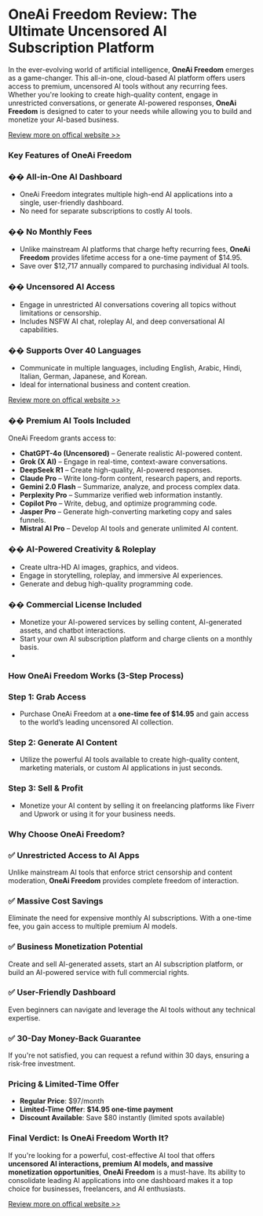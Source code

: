 <div><img src="https://media.licdn.com/dms/image/v2/D5612AQHhxR9x45qCpQ/article-cover_image-shrink_600_2000/B56ZWGGfW.GQAQ-/0/1741711605749?e=1747267200&v=beta&t=OdWVcqv1TwkCo-xRCXT9HCKb8Lr-M9GPYWzjKejwgRs" loading="lazy" alt="" id="ember560"></div>
<h1 dir="ltr"><span data-scaffold-immersive-reader-title="">OneAi Freedom Review: The Ultimate Uncensored AI Subscription Platform</span></h1>
<div>
  <div>
  <div data-scaffold-immersive-reader-content="">
    <div>
      <div dir="ltr">
        <div tabindex="0" data-artdeco-is-focused="true">
          <p id="ember577">In the ever-evolving world of artificial intelligence, <strong>OneAi Freedom</strong> emerges as a game-changer. This all-in-one, cloud-based AI platform offers users access to premium, uncensored AI tools without any recurring fees. Whether you're looking to create high-quality content, engage in unrestricted conversations, or generate AI-powered responses, <strong>OneAi Freedom</strong> is designed to cater to your needs while allowing you to build and monetize your AI-based business.</p>
          <p id="ember578"><a target="_self" tabindex="0" href="https://aidigireview.com/oneai-freedom-review/" data-test-app-aware-link="">Review more on offical website &gt;&gt;</a></p>
          <h3 id="ember579">Key Features of OneAi Freedom</h3>
          <h3 id="ember580">&#55357;&#56960; All-in-One AI Dashboard</h3>
          <p id="ember581">
          <ul>
            <li>OneAi Freedom integrates multiple high-end AI applications into a single, user-friendly dashboard.</li>
            <li>No need for separate subscriptions to costly AI tools.</li>
          </ul>
          </p>
          <h3 id="ember582">&#55357;&#56496; No Monthly Fees</h3>
          <p id="ember583">
          <ul>
            <li>Unlike mainstream AI platforms that charge hefty recurring fees, <strong>OneAi Freedom</strong> provides lifetime access for a one-time payment of $14.95.</li>
            <li>Save over $12,717 annually compared to purchasing individual AI tools.</li>
          </ul>
          </p>
          <h3 id="ember584">&#55357;&#56613; Uncensored AI Access</h3>
          <p id="ember585">
          <ul>
            <li>Engage in unrestricted AI conversations covering all topics without limitations or censorship.</li>
            <li>Includes NSFW AI chat, roleplay AI, and deep conversational AI capabilities.</li>
          </ul>
          </p>
          <h3 id="ember586">&#55356;&#57101; Supports Over 40 Languages</h3>
          <p id="ember587">
          <ul>
            <li>Communicate in multiple languages, including English, Arabic, Hindi, Italian, German, Japanese, and Korean.</li>
            <li>Ideal for international business and content creation.</li>
          </ul>
          </p>
          <p id="ember588"><a target="_self" tabindex="0" href="https://aidigireview.com/oneai-freedom-review/" data-test-app-aware-link="">Review more on offical website &gt;&gt;</a></p>
          <h3 id="ember589">&#55356;&#57286; Premium AI Tools Included</h3>
          <p id="ember590">OneAi Freedom grants access to:</p>
          <p id="ember591">
          <ul>
            <li><strong>ChatGPT-4o (Uncensored)</strong> &ndash; Generate realistic AI-powered content.</li>
            <li><strong>Grok (X AI)</strong> &ndash; Engage in real-time, context-aware conversations.</li>
            <li><strong>DeepSeek R1</strong> &ndash; Create high-quality, AI-powered responses.</li>
            <li><strong>Claude Pro</strong> &ndash; Write long-form content, research papers, and reports.</li>
            <li><strong>Gemini 2.0 Flash</strong> &ndash; Summarize, analyze, and process complex data.</li>
            <li><strong>Perplexity Pro</strong> &ndash; Summarize verified web information instantly.</li>
            <li><strong>Copilot Pro</strong> &ndash; Write, debug, and optimize programming code.</li>
            <li><strong>Jasper Pro</strong> &ndash; Generate high-converting marketing copy and sales funnels.</li>
            <li><strong>Mistral AI Pro</strong> &ndash; Develop AI tools and generate unlimited AI content.</li>
          </ul>
          </p>
          <h3 id="ember592">&#55356;&#57256; AI-Powered Creativity &amp; Roleplay</h3>
          <p id="ember593">
          <ul>
            <li>Create ultra-HD AI images, graphics, and videos.</li>
            <li>Engage in storytelling, roleplay, and immersive AI experiences.</li>
            <li>Generate and debug high-quality programming code.</li>
          </ul>
          </p>
          <h3 id="ember594">&#55357;&#56508; Commercial License Included</h3>
          <p id="ember595">
          <ul>
            <li>Monetize your AI-powered services by selling content, AI-generated assets, and chatbot interactions.</li>
            <li>Start your own AI subscription platform and charge clients on a monthly basis.</li>
            <li> </li>
          </ul>
          </p>
          <h3 id="ember596">How OneAi Freedom Works (3-Step Process)</h3>
          <h3 id="ember597">Step 1: Grab Access</h3>
          <p id="ember598">
          <ul>
            <li>Purchase OneAi Freedom at a <strong>one-time fee of $14.95</strong> and gain access to the world&rsquo;s leading uncensored AI collection.</li>
          </ul>
          </p>
          <h3 id="ember599">Step 2: Generate AI Content</h3>
          <p id="ember600">
          <ul>
            <li>Utilize the powerful AI tools available to create high-quality content, marketing materials, or custom AI applications in just seconds.</li>
          </ul>
          </p>
          <h3 id="ember601">Step 3: Sell &amp; Profit</h3>
          <p id="ember602">
          <ul>
            <li>Monetize your AI content by selling it on freelancing platforms like Fiverr and Upwork or using it for your business needs.</li>
          </ul>
          </p>
          <h3 id="ember603">Why Choose OneAi Freedom?</h3>
          <h3 id="ember604">&#9989; Unrestricted Access to AI Apps</h3>
          <p id="ember605">Unlike mainstream AI tools that enforce strict censorship and content moderation, <strong>OneAi Freedom</strong> provides complete freedom of interaction.</p>
          <h3 id="ember606">&#9989; Massive Cost Savings</h3>
          <p id="ember607">Eliminate the need for expensive monthly AI subscriptions. With a one-time fee, you gain access to multiple premium AI models.</p>
          <h3 id="ember608">&#9989; Business Monetization Potential</h3>
          <p id="ember609">Create and sell AI-generated assets, start an AI subscription platform, or build an AI-powered service with full commercial rights.</p>
          <h3 id="ember610">&#9989; User-Friendly Dashboard</h3>
          <p id="ember611">Even beginners can navigate and leverage the AI tools without any technical expertise.</p>
          <h3 id="ember612">&#9989; 30-Day Money-Back Guarantee</h3>
          <p id="ember613">If you're not satisfied, you can request a refund within 30 days, ensuring a risk-free investment.</p>
          <h3 id="ember614">Pricing &amp; Limited-Time Offer</h3>
          <p id="ember615">
          <ul>
            <li><strong>Regular Price</strong>: $97/month</li>
            <li><strong>Limited-Time Offer</strong>: <strong>$14.95 one-time payment</strong></li>
            <li><strong>Discount Available</strong>: Save $80 instantly (limited spots available)</li>
          </ul>
          </p>
          <h3 id="ember616">Final Verdict: Is OneAi Freedom Worth It?</h3>
          <p id="ember617">If you're looking for a powerful, cost-effective AI tool that offers <strong>uncensored AI interactions, premium AI models, and massive monetization opportunities</strong>, <strong>OneAi Freedom</strong> is a must-have. Its ability to consolidate leading AI applications into one dashboard makes it a top choice for businesses, freelancers, and AI enthusiasts.</p>
          <p id="ember618"><a target="_self" tabindex="0" href="https://aidigireview.com/oneai-freedom-review/" data-test-app-aware-link="">Review more on offical website &gt;&gt;</a></p>
        </div>
      </div>
    </div>
  </div>
</div>
